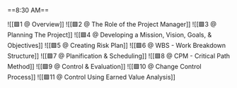==8:30 AM==

![[🟩1 @ Overview]]
![[🟩2 @ The Role of the Project Manager]]
![[🟩3 @ Planning The Project]]
![[🟩4 @ Developing a Mission, Vision, Goals, & Objectives]]
![[🟩5 @ Creating Risk Plan]]
![[🟩6 @ WBS - Work Breakdown Structure]]
![[🟩7 @ Planification & Scheduling]]
![[🟩8 @ CPM - Critical Path Method]]
![[🟩9 @ Control & Evaluation]]
![[🟩10 @ Change Control Process]]
![[🟩11 @ Control Using Earned Value Analysis]]
